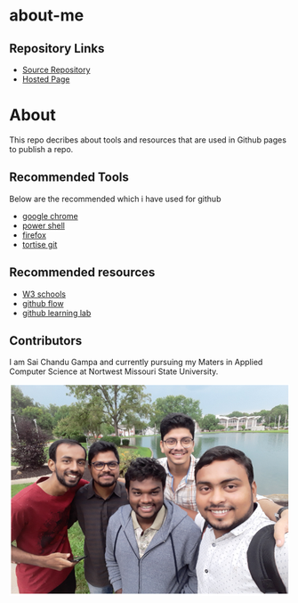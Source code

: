 # about-me
## Repository Links
- [Source Repository](https://github.com/saichandugampa/about-me/edit/master/README.md)
- [Hosted Page](https://saichandugampa.github.io/about-me/)
 
 # About
 This repo decribes about tools and resources that are used in Github pages to publish a repo.  

## Recommended Tools 
Below are the recommended which i have used for github
- [google chrome](https://www.google.com/chrome/?brand=CHBD&gclid=CjwKCAjwkqPrBRA3EiwAKdtwk_JyvZg1f_HptF1sGvv4TCJTdsgmfPXqXctjRW0by38bSopAc0zcLhoC9LYQAvD_BwE&gclsrc=aw.ds)
- [power shell](https://docs.microsoft.com/en-us/skypeforbusiness/set-up-your-computer-for-windows-powershell/download-and-install-windows-powershell-5-1)
- [firefox](https://www.mozilla.org/en-US/firefox/new/)
- [tortise git](https://tortoisegit.org/download/)

## Recommended resources
- [W3 schools](https://www.w3schools.com/)
- [github flow](https://githubflow.github.io/)
- [github learning lab](https://lab.github.com/)

## Contributors 
I am Sai Chandu Gampa and currently pursuing my Maters in Applied Computer Science at Nortwest Missouri State University.

![pic](pic.PNG)
